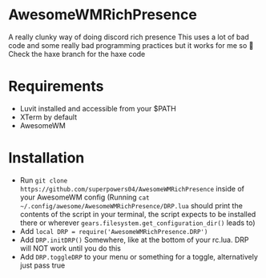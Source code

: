 # AwesomeWMRichPresence
A really clunky way of doing discord rich presence
This uses a lot of bad code and some really bad programming practices but it works for me so :shrug:
Check the haxe branch for the haxe code

# Requirements
* Luvit installed and accessible from your $PATH
* XTerm by default
* AwesomeWM

# Installation
* Run `git clone https://github.com/superpowers04/AwesomeWMRichPresence` inside of your AwesomeWM config
	(Running `cat ~/.config/awesome/AwesomeWMRichPresence/DRP.lua` should print the contents of the script in your terminal, the script expects to be installed there or wherever `gears.filesystem.get_configuration_dir()` leads to)
* Add `local DRP = require('AwesomeWMRichPresence.DRP')`
* Add `DRP.initDRP()` Somewhere, like at the bottom of your rc.lua. DRP will NOT work until you do this
* Add `DRP.toggleDRP` to your menu or something for a toggle, alternatively just pass true 
